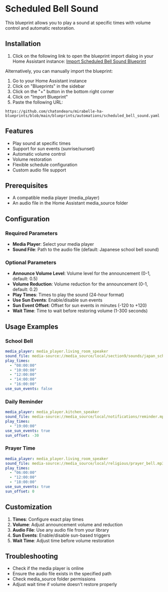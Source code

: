 # Scheduled Bell Sound

This blueprint allows you to play a sound at specific times with volume control and automatic restoration.

## Installation

1. Click on the following link to open the blueprint import dialog in your Home Assistant instance:
[Import Scheduled Bell Sound Blueprint](https://my.home-assistant.io/redirect/blueprint_import/?blueprint_url=https%3A%2F%2Fgithub.com%2Fchatondearu%2Fmirabelle-ha-blueprints%2Fblob%2Fmain%2Fblueprints%2Fautomations%2Fscheduled_bell_sound.yaml)

Alternatively, you can manually import the blueprint:
1. Go to your Home Assistant instance
2. Click on "Blueprints" in the sidebar
3. Click on the "+" button in the bottom right corner
4. Click on "Import Blueprint"
5. Paste the following URL:
```
https://github.com/chatondearu/mirabelle-ha-blueprints/blob/main/blueprints/automations/scheduled_bell_sound.yaml
```

## Features

- Play sound at specific times
- Support for sun events (sunrise/sunset)
- Automatic volume control
- Volume restoration
- Flexible schedule configuration
- Custom audio file support

## Prerequisites

- A compatible media player (media_player)
- An audio file in the Home Assistant media_source folder

## Configuration

### Required Parameters

- **Media Player**: Select your media player
- **Sound File**: Path to the audio file (default: Japanese school bell sound)

### Optional Parameters

- **Announce Volume Level**: Volume level for the announcement (0-1, default: 0.5)
- **Volume Reduction**: Volume reduction for the announcement (0-1, default: 0.2)
- **Play Times**: Times to play the sound (24-hour format)
- **Use Sun Events**: Enable/disable sun events
- **Sun Event Offset**: Offset for sun events in minutes (-120 to +120)
- **Wait Time**: Time to wait before restoring volume (1-300 seconds)

## Usage Examples

### School Bell
```yaml
media_player: media_player.living_room_speaker
sound_file: media-source://media_source/local/section9/sounds/japan_school_bell.mp3
play_times:
  - "08:00:00"
  - "10:00:00"
  - "12:00:00"
  - "14:00:00"
  - "16:00:00"
use_sun_events: false
```

### Daily Reminder
```yaml
media_player: media_player.kitchen_speaker
sound_file: media-source://media_source/local/notifications/reminder.mp3
play_times:
  - "19:00:00"
use_sun_events: true
sun_offset: -30
```

### Prayer Time
```yaml
media_player: media_player.living_room_speaker
sound_file: media-source://media_source/local/religious/prayer_bell.mp3
play_times:
  - "06:00:00"
  - "12:00:00"
  - "18:00:00"
use_sun_events: true
sun_offset: 0
```

## Customization

1. **Times**: Configure exact play times
2. **Volume**: Adjust announcement volume and reduction
3. **Audio File**: Use any audio file from your library
4. **Sun Events**: Enable/disable sun-based triggers
5. **Wait Time**: Adjust time before volume restoration

## Troubleshooting

- Check if the media player is online
- Ensure the audio file exists in the specified path
- Check media_source folder permissions
- Adjust wait time if volume doesn't restore properly 